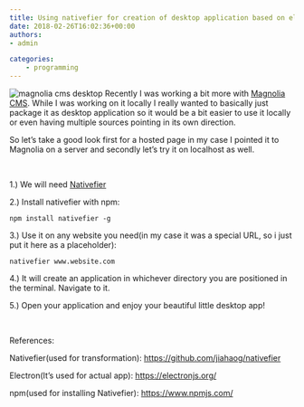 ```yaml
---
title: Using nativefier for creation of desktop application based on electron with any website
date: 2018-02-26T16:02:36+00:00
authors:
- admin

categories:
    - programming
---
```

![magnolia cms desktop](posts/magnolia-cms-desktop.png "")
Recently I was working a bit more with [Magnolia CMS](https://www.magnolia-cms.com/). While I was working on it locally I really wanted to basically just package it as desktop application so it would be a bit easier to use it locally or even having multiple sources pointing in its own direction.

So let&#8217;s take a good look first for a hosted page in my case I pointed it to Magnolia on a server and secondly let&#8217;s try it on localhost as well.

&nbsp;

1.) We will need [Nativefier](https://github.com/jiahaog/nativefier)

2.) Install nativefier with npm:

`npm install nativefier -g`

3.) Use it on any website you need(in my case it was a special URL, so i just put it here as a placeholder):

`nativefier www.website.com`

4.) It will create an application in whichever directory you are positioned in the terminal. Navigate to it.

5.) Open your application and enjoy your beautiful little desktop app!

&nbsp;

References:

Nativefier(used for transformation): <https://github.com/jiahaog/nativefier>

Electron(It&#8217;s used for actual app): <https://electronjs.org/>

npm(used for installing Nativefier): <https://www.npmjs.com/>